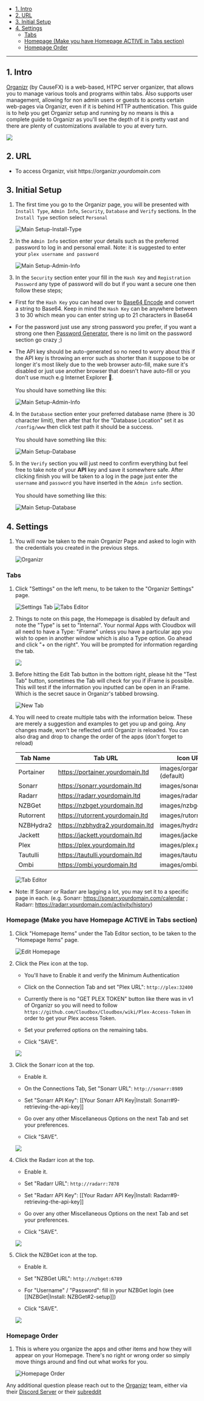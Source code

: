 <!-- TOC depthFrom:1 depthTo:6 withLinks:1 updateOnSave:0 orderedList:1 -->

- [1. Intro](#1-intro)
- [2. URL](#2-url)
- [3. Initial Setup](#3-initial-setup)
- [4. Settings](#4-settings)
  - [Tabs](#tabs)
  - [Homepage (Make you have Homepage ACTIVE in Tabs section)](#homepage-make-you-have-homepage-active-in-tabs-section)
  - [Homepage Order](#homepage-order)

<!-- /TOC -->
---
## 1. Intro

[Organizr](https://organizr.app/) (by CauseFX) is a web-based, HTPC server organizer, that allows you to manage various tools and programs within tabs. Also supports user management, allowing for non admin users or guests to access certain web-pages via Organizr, even if it is behind HTTP authentication. This guide is to help you get Organizr setup and running by no means is this a complete guide to Organizr as you'll see the depth of it is pretty vast and there are plenty of customizations available to you at every turn.

![](https://i.imgur.com/VvBS2dk.png)

## 2. URL

- To access Organizr, visit https://organizr._yourdomain_.com

## 3. Initial Setup
1.  The first time you go to the Organizr page, you will be presented with `Install Type`, `Admin Info`, `Security`, `Database` and `Verify` sections.
In the `Install Type` section select `Personal`
 
    ![Main Setup-Install-Type](https://i.imgur.com/IgStX3L.png)

1. In the `Admin Info` section enter your details such as the preferred password to log in and personal email. 
Note: it is suggested to enter your `plex username and password`
 
    ![Main Setup-Admin-Info](https://i.imgur.com/clOLSdn.png)

1. In the `Security` section enter your fill in the `Hash Key` and `Registration Password` any type of password will do but if you want a secure one then follow these steps; 
* First for the `Hash Key` you can head over to [Base64 Encode](https://www.cleancss.com/base64-encode/) and convert a string to Base64. Keep in mind the `Hash Key` can be anywhere between 3 to 30 which mean you can enter string up to 21 characters in Base64
* For the password just use any strong password you prefer, if you want a strong one then [Password Generator](https://passwordsgenerator.net/), there is no limit on the password section go crazy ;) 
* The API key should be auto-generated so no need to worry about this if the API key is throwing an error such as shorter than it suppose to be or longer it's most likely due to the web browser auto-fill, make sure it's disabled or just use another browser that doesn't have auto-fill or you don't use much e.g Internet Explorer 👀.
<br> <br>You should have something like this:

   ![Main Setup-Admin-Info](https://i.imgur.com/o7yp3YQ.png)

4. In the `Database` section enter your preferred database name (there is 30 character limit), then after that for the "Database Location" set it as `/config/www` then click test path it should be a success. 
<br> <br>You should have something like this:

   ![Main Setup-Database](https://i.imgur.com/kJlIRpY.png)

5. In the `Verify` section you will just need to confirm everything but feel free to take note of your **API** key and save it somewhere safe. After clicking finish you will be taken to a log in the page just enter the `username` and `password` you have inserted in the `Admin info` section.
<br> <br>You should have something like this:

   ![Main Setup-Database](https://i.imgur.com/wbOhf12.png)

## 4. Settings

1. You will now be taken to the main Organizr Page and asked to login with the credentials you created in the previous steps.

    ![Organizr](https://i.imgur.com/J1rVQQk.png)

### Tabs

1. Click "Settings" on the left menu, to be taken to the "Organizr Settings" page.

    ![Settings Tab](https://i.imgur.com/M7wfb1z.png)
    ![Tabs Editor](https://i.imgur.com/DJIvrh2.png)

1. Things to note on this page, the Homepage is disabled by default and note the "Type" is set to "Internal".  Your normal Apps with Cloudbox will all need to have a Type: "iFrame" unless you have a particular app you wish to open in another window which is also a Type option.  Go ahead and click "+ on the right". You will be prompted for information regarding the tab.

    ![](https://i.imgur.com/KiXsQUI.png)

1. Before hitting the Edit Tab button in the bottom right, please hit the "Test Tab" button, sometimes the Tab will check for you if iFrame is possible.  This will test if the information you inputted can be open in an iFrame.  Which is the secret sauce in Organizr's tabbed browsing.

    ![New Tab](https://i.imgur.com/7UyBDAA.png)

1. You will need to create multiple tabs with the information below. These are merely a suggestion and examples to get you up and going.  Any changes made, won't be reflected until Organizr is reloaded. You can also drag and drop to change the order of the apps (don't forget to reload)

    | Tab Name      | Tab URL                             | Icon URL                      | Category | Group | Type | Active |
    | ------------- | ----------------------------------- | ----------------------------- |:------:|:----:|:-----:|:---------:|
    | Portainer     | https://portainer.yourdomain.ltd    | images/organizr.png (default) |   Unsorted   |  Admin   |   iFrame   |     Y     |
    | Sonarr        | https://sonarr.yourdomain.ltd       | images/sonarr.png             |   Unsorted   |  Admin   |   iFrame   |     Y     |
    | Radarr        | https://radarr.yourdomain.ltd       | images/radarr.png             |   Unsorted   |  Admin   |   iFrame   |     Y     |
    | NZBGet        | https://nzbget.yourdomain.ltd       | images/nzbget.png             |   Unsorted   |  Admin   |   iFrame   |     Y     |
    | Rutorrent     | https://rutorrent.yourdomain.ltd    | images/rutorrent.png          |   Unsorted   |  Admin   |   iFrame   |     Y     |
    | NZBHydra2      | https://nzbhydra2.yourdomain.ltd   | images/hydra.png              |   Unsorted   |  Admin   |   iFrame   |     Y     |
    | Jackett       | https://jackett.yourdomain.ltd      | images/jackett.png            |   Unsorted   |  Admin   |   iFrame   |     Y     |
    | Plex          | https://plex.yourdomain.ltd         | images/plex.png               |   Unsorted   |  User   |   iFrame   |     Y    |
    | Tautulli        | https://tautulli.yourdomain.ltd       | images/tautulli.png             |   Unsorted   |  User   |   iFrame   |     Y     |
    | Ombi          | https://ombi.yourdomain.ltd         | images/ombi.png               |   Unsorted   |  User   |   iFrame   |     Y     |


    ![Tab Editor](https://i.imgur.com/aXwGxpx.png)


  - Note: If Sonarr or Radarr are lagging a lot, you may set it to a specific page in each. (e.g. Sonarr: https://sonarr.yourdomain.com/calendar ; Radarr: https://radarr.yourdomain.com/activity/history)


### Homepage (Make you have Homepage ACTIVE in Tabs section)

1. Click "Homepage Items" under the Tab Editor section, to be taken to the "Homepage Items" page.

    ![Edit Homepage](https://i.imgur.com/v0rz7Ap.png)

1. Click the Plex icon at the top.

    - You'll have to Enable it and verify the Minimum Authentication 

    - Click on the Connection Tab and set "Plex URL": `http://plex:32400`

    - Currently there is no "GET PLEX TOKEN" button like there was in v1 of Organizr so you will need to follow `https://github.com/Cloudbox/Cloudbox/wiki/Plex-Access-Token` in order to get your Plex access Token.

    - Set your preferred options on the remaining tabs.

    - Click "SAVE".

    ![  ](https://i.imgur.com/c84B5td.png)

1. Click the Sonarr icon at the top.

    - Enable it.

    - On the Connections Tab, Set "Sonarr URL": `http://sonarr:8989`

    - Set "Sonarr API Key": [[Your Sonarr API Key|Install: Sonarr#9-retrieving-the-api-key]]

    - Go over any other Miscellaneous Options on the next Tab and set your preferences. 

    - Click "SAVE".

    ![  ](https://i.imgur.com/04b5Xmb.png)

1. Click the Radarr icon at the top.

    - Enable it.

    - Set "Radarr URL": `http://radarr:7878`

    - Set "Radarr API Key": [[Your Radarr API Key|Install: Radarr#9-retrieving-the-api-key]]

    - Go over any other Miscellaneous Options on the next Tab and set your preferences. 

    - Click "SAVE".

    ![  ](https://i.imgur.com/0S1erVG.png)

1. Click the NZBGet icon at the top.

    - Enable it.

    - Set "NZBGet URL": `http://nzbget:6789`

    - For "Username" / "Password": fill in your NZBGet login (see [[NZBGet|Install: NZBGet#2-setup]])

    - Click "SAVE".

    ![  ](https://i.imgur.com/MRzv0Sa.png)

### Homepage Order

1. This is where you organize the apps and other items and how they will appear on your Homepage.  There's no right or wrong order so simply move things around and find out what works for you.

    ![Homepage Order](https://i.imgur.com/A2FPosN.png)


Any additional question please reach out to the [Organizr](https://organizr.app/) team, either via their [Discord Server](https://organizr.app/discord) or their [subreddit](https://www.reddit.com/r/organizr/) 